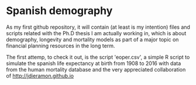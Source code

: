 # Spanish demography

As my first github repository, it will contain (at least is my intention) files and scripts related with the Ph.D thesis I am actually working in, which is about demography, longevity and mortality models as part of a major topic on financial planning resources in the long term.

The first attemp, to check it out, is the script 'eoper.csv', a simple R script to simulate the spanish life expectancy at birth from 1908 to 2016 with data from the human mortality database and the very appreciated collaboration of http://jdieramon.github.io 



